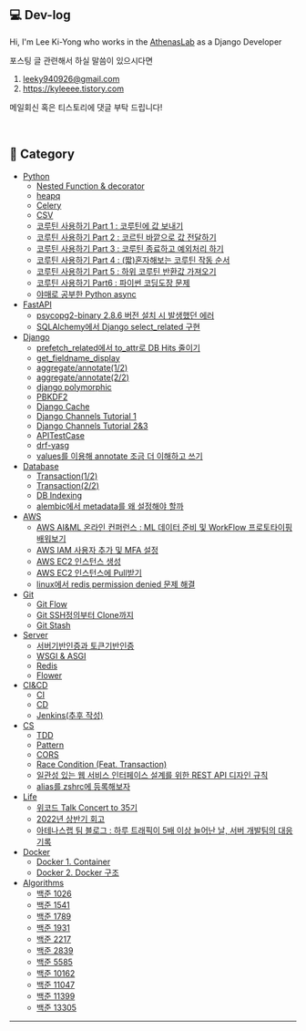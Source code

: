 ## 💻 Dev-log


Hi, I'm Lee Ki-Yong who works in the [AthenasLab](https://www.athenaslab.com/) as a Django Developer <br>

포스팅 글 관련해서 하실 말씀이 있으시다면

1. leeky940926@gmail.com
2. https://kyleeee.tistory.com

메일회신 혹은 티스토리에 댓글 부탁 드립니다!

<br>

## 📂 Category
* [Python](https://github.com/leeky940926/dev-log/tree/main/Python)
    * [Nested Function & decorator](https://github.com/leeky940926/dev-log/blob/main/Python/Nested%20Function%20&%20decorator.md) 
    * [heapq](https://github.com/leeky940926/dev-log/blob/main/Python/heapq.md)
    * [Celery](https://github.com/leeky940926/dev-log/blob/main/Python/Celery%20-%20Distributed%20Task%20Queue.md)
    * [CSV](https://github.com/leeky940926/dev-log/blob/main/Python/python으로%20csv파일%20만들기.md)
    * [코루틴 사용하기 Part 1 : 코루틴에 값 보내기](https://github.com/leeky940926/dev-log/blob/main/Python/%EC%BD%94%EB%A3%A8%ED%8B%B4%20%EC%82%AC%EC%9A%A9%ED%95%98%EA%B8%B0%20Part1%20:%20%EC%BD%94%EB%A3%A8%ED%8B%B4%EC%97%90%20%EA%B0%92%20%EB%B3%B4%EB%82%B4%EA%B8%B0.md)
    * [코루틴 사용하기 Part 2 : 코르틴 바깥으로 값 전달하기](https://github.com/leeky940926/dev-log/blob/main/Python/%EC%BD%94%EB%A3%A8%ED%8B%B4%20%EC%82%AC%EC%9A%A9%ED%95%98%EA%B8%B0%20Part2%20:%20%EC%BD%94%EB%A3%A8%ED%8B%B4%20%EB%B0%94%EA%B9%A5%EC%9C%BC%EB%A1%9C%20%EA%B0%92%20%EC%A0%84%EB%8B%AC%ED%95%98%EA%B8%B0.md)
    * [코루틴 사용하기 Part 3 : 코루틴 종료하고 예외처리 하기](https://github.com/leeky940926/dev-log/blob/main/Python/%EC%BD%94%EB%A3%A8%ED%8B%B4%20%EC%82%AC%EC%9A%A9%ED%95%98%EA%B8%B0%20Part3%20:%20%EC%BD%94%EB%A3%A8%ED%8B%B4%20%EC%A2%85%EB%A3%8C%ED%95%98%EA%B3%A0%20%EC%98%88%EC%99%B8%EC%B2%98%EB%A6%AC%20%ED%95%98%EA%B8%B0.md)
    * [코루틴 사용하기 Part 4 : (짧)혼자해보는 코루틴 작동 순서](https://github.com/leeky940926/dev-log/blob/main/Python/%EC%BD%94%EB%A3%A8%ED%8B%B4%20%EC%82%AC%EC%9A%A9%ED%95%98%EA%B8%B0%20Part4%20:%20(%EC%A7%A7)%ED%98%BC%EC%9E%90%ED%95%B4%EB%B3%B4%EB%8A%94%20%EC%BD%94%EB%A3%A8%ED%8B%B4%20%EC%9E%91%EB%8F%99%20%EC%88%9C%EC%84%9C.md)
    * [코루틴 사용하기 Part 5 : 하위 코루틴 반환값 가져오기](https://github.com/leeky940926/dev-log/blob/main/Python/%EC%BD%94%EB%A3%A8%ED%8B%B4%20%EC%82%AC%EC%9A%A9%ED%95%98%EA%B8%B0%20Part5%20:%20%ED%95%98%EC%9C%84%20%EC%BD%94%EB%A3%A8%ED%8B%B4%20%EB%B0%98%ED%99%98%EA%B0%92%20%EA%B0%80%EC%A0%B8%EC%98%A4%EA%B8%B0.md)
    * [코루틴 사용하기 Part6 : 파이썬 코딩도장 문제](https://github.com/leeky940926/dev-log/blob/main/Python/%EC%BD%94%EB%A3%A8%ED%8B%B4%20%EC%82%AC%EC%9A%A9%ED%95%98%EA%B8%B0%20Part6%20:%20%ED%8C%8C%EC%9D%B4%EC%8D%AC%20%EC%BD%94%EB%94%A9%EB%8F%84%EC%9E%A5%20%EB%AC%B8%EC%A0%9C.md)
    * [야매로 공부한 Python async](https://github.com/leeky940926/dev-log/blob/main/Python/야매로%20공부한%20Python%20async.md)
* [FastAPI](https://github.com/leeky940926/dev-log/tree/main/FastAPI)
   * [psycopg2-binary 2.8.6 버전 설치 시 발생했던 에러](https://github.com/leeky940926/dev-log/blob/main/FastAPI/psycopg2-binary%202.8.6%20버전%20설치%20시%20발생했던%20에러.md)
   * [SQLAlchemy에서 Django select_related 구현](https://github.com/leeky940926/dev-log/blob/main/FastAPI/SQLAlchemy에서%20Django%20select_related%20구현.md)
* [Django](https://github.com/leeky940926/dev-log/tree/main/Django)
    * [prefetch_related에서 to_attr로 DB Hits 줄이기](https://github.com/leeky940926/dev-log/blob/main/Django/prefetch_related%EC%97%90%EC%84%9C%20to_attr%EB%A1%9C%20DB%20Hits%20%EC%A4%84%EC%9D%B4%EA%B8%B0.md)
    * [get_fieldname_display](https://github.com/leeky940926/dev-log/blob/main/Django/get_fieldname_display.md)
    * [aggregate/annotate(1/2)](https://github.com/leeky940926/dev-log/blob/main/Django/aggregate%26annotate(1of2).md)
    * [aggregate/annotate(2/2)](https://github.com/leeky940926/dev-log/blob/main/Django/aggregate%26annotate(2of2).md)
    * [django polymorphic](https://github.com/leeky940926/dev-log/blob/main/Django/django%20polymorphic.md)
    * [PBKDF2](https://github.com/leeky940926/dev-log/blob/main/Django/PBKDF2.md)
    * [Django Cache](https://github.com/leeky940926/dev-log/blob/main/Django/Django%20Cache.md)
    * [Django Channels Tutorial 1](https://github.com/leeky940926/dev-log/blob/main/Django/Django%20Channels%20Tutorial%20Part%201.md)
    * [Django Channels Tutorial 2&3](https://github.com/leeky940926/dev-log/blob/main/Django/Django%20Channels%20Tutorial%20Part%202%20%26%203.md)
    * [APITestCase](https://github.com/leeky940926/dev-log/blob/main/Django/APITestCase.md)
    * [drf-yasg](https://github.com/leeky940926/dev-log/blob/main/Django/drf-yasg.md)
    * [values를 이용해 annotate 조금 더 이해하고 쓰기](https://github.com/leeky940926/dev-log/blob/main/Django/values를%20이용해%20annotate%20조금%20더%20이해하고%20쓰기.md)
* [Database](https://github.com/leeky940926/dev-log/tree/main/Database)
    * [Transaction(1/2)](https://github.com/leeky940926/dev-log/blob/main/Database/Transaction(1of2).md) 
    * [Transaction(2/2)](https://github.com/leeky940926/dev-log/blob/main/Database/Transaction(2of2).md)
    * [DB Indexing](https://github.com/leeky940926/dev-log/blob/main/Database/DB%20Indexing.md)
    * [alembic에서 metadata를 왜 설정해야 할까](https://github.com/leeky940926/dev-log/blob/main/Database/alembic에서%20metadata를%20왜%20설정해야%20할까.md)
* [AWS](https://github.com/leeky940926/dev-log/tree/main/AWS)
    * [AWS AI&ML 온라인 컨퍼런스 : ML 데이터 준비 및 WorkFlow 프로토타이핑 배워보기](https://github.com/leeky940926/dev-log/blob/main/AWS/AWS%20AI&ML%20온라인%20컨퍼런스%20:%20ML%20데이터%20준비%20및%20WorkFlow%20프로토타이핑%20배워보기.md)
    * [AWS IAM 사용자 추가 및 MFA 설정](https://github.com/leeky940926/dev-log/blob/main/AWS/AWS%20IAM을%20이용한%20사용자%20권한%20설정과%20MFA%20설정.md)
    * [AWS EC2 인스턴스 생성](https://github.com/leeky940926/dev-log/blob/main/AWS/AWS%20EC2%20인스턴스%20생성.md)
    * [AWS EC2 인스턴스에 Pull받기](https://github.com/leeky940926/dev-log/blob/main/AWS/EC2%20인스턴스%20Pull받기.md)
    * [linux에서 redis permission denied 문제 해결](https://github.com/leeky940926/dev-log/blob/main/AWS/linux에서%20redis%20permission%20denied%20문제%20해결.md)
* [Git](https://github.com/leeky940926/dev-log/tree/main/Git)
    * [Git Flow](https://github.com/leeky940926/dev-log/blob/main/Git/Git%20Flow.md)
    * [Git SSH정의부터 Clone까지](https://github.com/leeky940926/dev-log/blob/main/Git/Git%20SSH정의부터%20Clone까지.md)
    * [Git Stash](https://github.com/leeky940926/dev-log/blob/main/Git/git%20stash.md)
* [Server](https://github.com/leeky940926/dev-log/tree/main/Server)
    * [서버기반인증과 토큰기반인증](https://github.com/leeky940926/dev-log/blob/main/Server/서버기반인증과%20토큰기반인증.md)
    * [WSGI & ASGI](https://github.com/leeky940926/dev-log/blob/main/Server/WSGI%20%26%20ASGI.md)
    * [Redis](https://github.com/leeky940926/dev-log/blob/main/Server/redis.md)
    * [Flower](https://github.com/leeky940926/dev-log/blob/main/Server/flower.md)
* [CI&CD](https://github.com/leeky940926/dev-log/tree/main/CICD)
    * [CI](https://github.com/leeky940926/dev-log/blob/main/CICD/CICD(1of2).md)
    * [CD](https://github.com/leeky940926/dev-log/blob/main/CICD/CICD(2of2).md)
    * [Jenkins(추후 작성)]()
* [CS](https://github.com/leeky940926/dev-log/tree/main/CS)
    * [TDD](https://github.com/leeky940926/dev-log/blob/main/CS/TDD.md)
    * [Pattern](https://github.com/leeky940926/dev-log/blob/main/CS/Pattern.md)
    * [CORS](https://github.com/leeky940926/dev-log/blob/main/CS/CORS.md)
    * [Race Condition (Feat. Transaction)](https://github.com/leeky940926/dev-log/blob/main/CS/Race%20Condition%20(Feat.%20Transaction).md)
    * [일관성 있는 웹 서비스 인터페이스 설계를 위한 REST API 디자인 규칙](https://github.com/leeky940926/dev-log/blob/main/CS/일관성%20있는%20웹%20서비스%20인터페이스%20설계를%20위한%20REST%20API%20디자인%20규칙.md)
    * [alias를 zshrc에 등록해보자](https://github.com/leeky940926/dev-log/blob/main/CS/alias를%20zshrc에%20등록해보자.md)
* [Life](https://github.com/leeky940926/dev-log/tree/main/Life)
   * [위코드 Talk Concert to 35기](https://github.com/leeky940926/dev-log/blob/main/Life/위코드%20Talk%20Concert%20to%2035기.md) 
   * [2022년 상반기 회고](https://github.com/leeky940926/dev-log/blob/main/Life/2022년%20상반기%20회고.md)
   * [아테나스랩 팀 블로그 : 하루 트래픽이 5배 이상 늘어난 날, 서버 개발팀의 대응 기록](https://medium.com/athenaslab/하루-트래픽이-5배-이상-늘어난-날-서버-개발팀의-대응-기록-767da6ac4efe)
* [Docker](https://github.com/leeky940926/dev-log/tree/main/Docker)
    * [Docker 1. Container](https://github.com/leeky940926/dev-log/blob/main/Docker/Docker(1)%20-%20Container.md)
    * [Docker 2. Docker 구조](https://github.com/leeky940926/dev-log/blob/main/Docker/Docker(2)%20-%20Docker%20구조.md)  
* [Algorithms](https://github.com/leeky940926/dev-log/tree/main/Algorithms)
    * [백준 1026](https://github.com/leeky940926/dev-log/blob/main/Algorithms/백준%201026.md)
    * [백준 1541](https://github.com/leeky940926/dev-log/blob/main/Algorithms/백준%201541.md)
    * [백준 1789](https://github.com/leeky940926/dev-log/blob/main/Algorithms/백준%201789.md)
    * [백준 1931](https://github.com/leeky940926/dev-log/blob/main/Algorithms/백준%201931.md)
    * [백준 2217](https://github.com/leeky940926/dev-log/blob/main/Algorithms/백준%202217.md)
    * [백준 2839](https://github.com/leeky940926/dev-log/blob/main/Algorithms/백준%202839.md)
    * [백준 5585](https://github.com/leeky940926/dev-log/blob/main/Algorithms/백준%205585.md)
    * [백준 10162](https://github.com/leeky940926/dev-log/blob/main/Algorithms/백준%2010162.md)
    * [백준 11047](https://github.com/leeky940926/dev-log/blob/main/Algorithms/백준%2011047.md)
    * [백준 11399](https://github.com/leeky940926/dev-log/blob/main/Algorithms/백준%2011399.md)
    * [백준 13305](https://github.com/leeky940926/dev-log/blob/main/Algorithms/백준%2013305.md)

----
